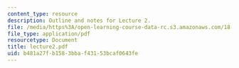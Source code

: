 ```yaml
---
content_type: resource
description: Outline and notes for Lecture 2.
file: /media/https%3A/open-learning-course-data-rc.s3.amazonaws.com/18-965-geometry-of-manifolds-fall-2004/b481a27fb1583bbaf43153bcaf0643fe_lecture2.pdf
file_type: application/pdf
resourcetype: Document
title: lecture2.pdf
uid: b481a27f-b158-3bba-f431-53bcaf0643fe
---
```

